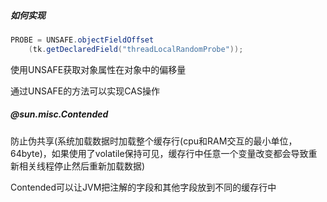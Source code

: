 ##### 如何实现

```java
PROBE = UNSAFE.objectFieldOffset
    (tk.getDeclaredField("threadLocalRandomProbe"));
```

使用UNSAFE获取对象属性在对象中的偏移量

通过UNSAFE的方法可以实现CAS操作

##### @sun.misc.Contended

防止伪共享(系统加载数据时加载整个缓存行(cpu和RAM交互的最小单位，64byte)，如果使用了volatile保持可见，缓存行中任意一个变量改变都会导致重新相关线程停止然后重新加载数据)

Contended可以让JVM把注解的字段和其他字段放到不同的缓存行中